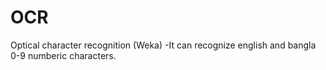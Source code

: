 # OCR
Optical character recognition (Weka)
-It can recognize english and bangla 0-9 numberic characters.

